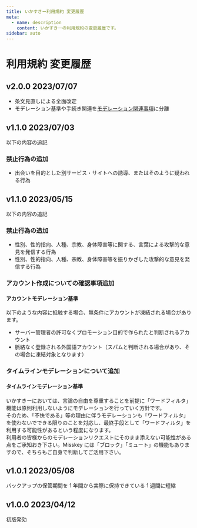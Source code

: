```yaml
---
title: いかすきー利用規約 変更履歴
meta:
  - name: description
    content: いかすきーの利用規約の変更履歴です。
sidebar: auto
---
```


# 利用規約 変更履歴

## v2.0.0 2023/07/07

- 条文見直しによる全面改定
- モデレーション基準や手続き関連を[モデレーション関連事項](/terms/other-terms.html)に分離

## v1.1.0 2023/07/03

以下の内容の追記

### 禁止行為の追加

- 出会いを目的とした別サービス・サイトへの誘導、またはそのように疑われる行為

## v1.1.0 2023/05/15

以下の内容の追記

### 禁止行為の追加

- 性別、性的指向、人種、宗教、身体障害等に関する、言葉による攻撃的な意見を発信する行為
- 性別、性的指向、人種、宗教、身体障害等を振りかざした攻撃的な意見を発信する行為

### アカウント作成についての確認事項追加

#### アカウントモデレーション基準

以下のような内容に抵触する場合、無条件にアカウントが凍結される場合があります。

- サーバー管理者の許可なくプロモーション目的で作られたと判断されるアカウント
- 脈絡なく登録される外国語アカウント（スパムと判断される場合があり、その場合に凍結対象となります）

### タイムラインモデレーションについて追加

#### タイムラインモデレーション基準

いかすきーにおいては、言論の自由を尊重することを前提に「ワードフィルタ」機能は原則利用しないようにモデレーションを行っていく方針です。  
そのため、「不快である」等の理由に伴うモデレーションも「ワードフィルタ」を使わないでできる限りのことを対応し、最終手段として「ワードフィルタ」を利用する可能性があるという程度になります。  
利用者の皆様からのモデレーションリクエストにそのまま添えない可能性がある点をご承知おき下さい。Misskey には「ブロック」「ミュート」の機能もありますので、そちらもご自身で判断してご活用下さい。

## v1.0.1 2023/05/08

バックアップの保管期間を 1 年間から実際に保持できている 1 週間に短縮

## v1.0.0 2023/04/12

初版発効
